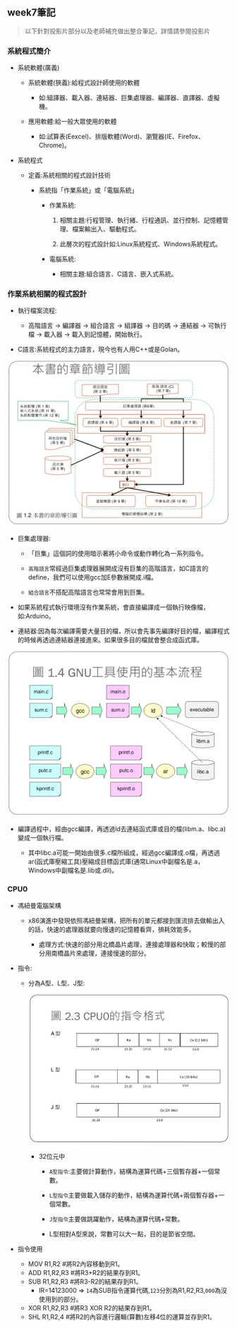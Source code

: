## week7筆記

> 以下針對投影片部分以及老師補充做出整合筆記，詳情請參閱投影片

### 系統程式簡介

* 系統軟體(廣義)

    * 系統軟體(狹義):給程式設計師使用的軟體

        * 如:組譯器、載入器、連結器、巨集處理器、編譯器、直譯器、虛擬機。

    * 應用軟體:給一般大眾使用的軟體

        * 如:試算表(Eexcel)、排版軟體(Word)、瀏覽器(IE、Firefox、Chrome)。

* 系統程式

    * 定義:系統相關的程式設計技術
    
        * 系統指「作業系統」或「電腦系統」

            * 作業系統:

                1. 相關主題:行程管理、執行緒、行程通訊、並行控制、記憶體管理、檔案輸出入、驅動程式。

                2. 此層次的程式設計如:Linux系統程式、Windows系統程式。

            * 電腦系統:
            
                * 相關主題:組合語言、C語言、嵌入式系統。

### 作業系統相關的程式設計

* 執行檔案流程:
    
    * 高階語言 → 編譯器 → 組合語言 → 組譯器 → 目的碼 → 連結器 → 可執行檔 → 載入器 → 載入到記憶體，開始執行。

* C語言:系統程式的主力語言，現今也有人用C++或是Golan。

![](https://github.com/ayd0122344/sp108b/blob/master/week8/Image/chart.jpg)

* 巨集處理器:

    * 「巨集」這個詞的使用暗示著將小命令或動作轉化為一系列指令。

    * `高階語言`常經過巨集處理器展開成沒有巨集的高階語言，如C語言的define，我們可以使用gcc加E參數展開成.i檔。

    * `組合語言`不搭配高階語言也常常會用到巨集。

* 如果系統程式執行環境沒有作業系統，會直接編譯成一個執行映像檔，如:Arduino。

* 連結器:因為每次編譯需要大量目的檔，所以會先事先編譯好目的檔，編譯程式的時候再透過連結器連接進來。如果很多目的檔就會整合成函式庫。

![](https://github.com/ayd0122344/sp108b/blob/master/week8/Image/GNU.jpg)

* 編譯過程中，經由gcc編譯，再透過ld去連結函式庫或目的檔(libm.a、libc.a)變成一個執行檔。

    * 其中libc.a可能一開始由很多.c檔所組成，經過gcc編譯成.o檔，再透過ar(函式庫壓縮工具)壓縮成目標函式庫(通常Linux中副檔名是.a，Windows中副檔名是.lib或.dll)。

### CPU0

* 馮紐曼電腦架構

    * x86演進中發現依照馮紐曼架構，把所有的單元都接到匯流排去做輸出入的話，快速的處理器就要向慢速的記憶體看齊，損耗效能多。

        * 處理方式:快速的部分用北橋晶片處理，連接處理器和快取；較慢的部分用南橋晶片來處理，連接慢速的部分。

* 指令: 

    * 分為A型、L型、J型:

        ![](https://github.com/ayd0122344/sp108b/blob/master/week8/Image/ALJ.jpg)

        * 32位元中
            * `A型指令`:主要做計算動作，結構為運算代碼+三個暫存器+一個常數。<br>
            * `L型指令`主要做載入儲存的動作，結構為運算代碼+兩個暫存器+一個常數。<br>
            * `J型指令`主要做跳躍動作，結構為運算代碼+常數。<br>
        
            * L型相對A型來說，常數可以大一點，目的是節省空間。
* 指令使用
    * MOV R1,R2  #將R2內容移動到R1。<br>
    * ADD R1,R2,R3 #將R3+R2的結果存到R1。<br>
    * SUB R1,R2,R3 #將R3-R2的結果存到R1。<br>
        * IR=14123000 => `14`為SUB指令運算代碼,`123`分別為R1,R2,R3,`000`為沒使用到的部分。<br>
    * XOR R1,R2,R3 #將R3 XOR R2的結果存到R1。<br>
    * SHL R1,R2,4  #將R2的內容進行邏輯(算數)左移4位的運算並存到R1。<br>

